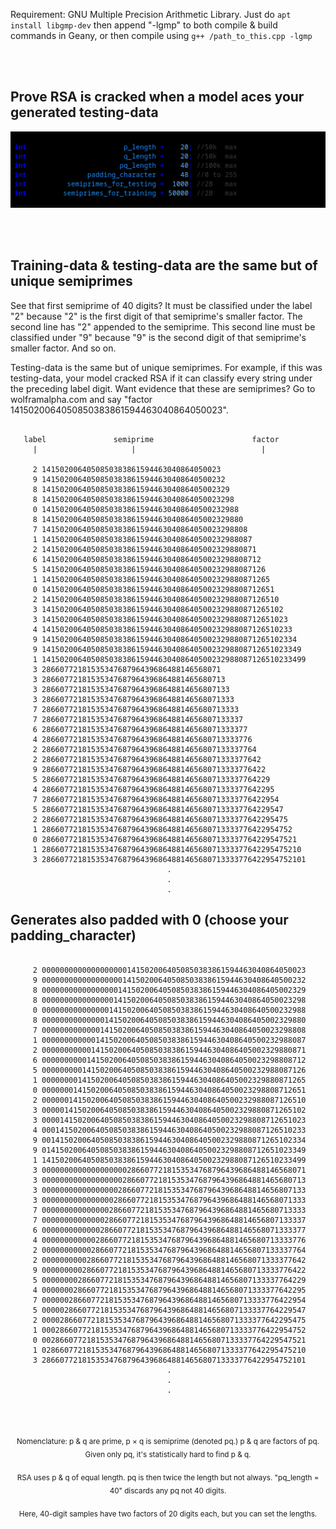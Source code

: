 Requirement: GNU Multiple Precision Arithmetic Library.
Just do ```apt install libgmp-dev``` then append "-lgmp" to both compile & build
commands in Geany, or then compile using ```g++ /path_to_this.cpp -lgmp```

<br>
<br>

## Prove RSA is cracked when a model aces your generated testing-data

<p align="center">
  <img src="https://raw.githubusercontent.com/compromise-evident/semiprime-training-data/main/Other/Configurable.png">
</p>

<br>
<br>

## Training-data & testing-data are the same but of unique semiprimes

See that first semiprime of 40 digits? It must be classified under the label "2"
because "2" is the first digit of that semiprime's smaller factor.
The second line has "2" appended to the semiprime. This second line must be
classified under "9" because "9" is the second digit of that semiprime's
smaller factor. And so on.

Testing-data is the same but of unique semiprimes. For example,
if this was testing-data, your model cracked RSA if it can classify
every string under the preceding label digit.
Want evidence that these are semiprimes?
Go to wolframalpha.com and say
"factor 1415020064050850383861594463040864050023".

```text

   label               semiprime                      factor
     |                     |                            |

     2 1415020064050850383861594463040864050023
     9 14150200640508503838615944630408640500232
     8 141502006405085038386159446304086405002329
     8 1415020064050850383861594463040864050023298
     0 14150200640508503838615944630408640500232988
     8 141502006405085038386159446304086405002329880
     7 1415020064050850383861594463040864050023298808
     1 14150200640508503838615944630408640500232988087
     2 141502006405085038386159446304086405002329880871
     6 1415020064050850383861594463040864050023298808712
     5 14150200640508503838615944630408640500232988087126
     1 141502006405085038386159446304086405002329880871265
     0 1415020064050850383861594463040864050023298808712651
     2 14150200640508503838615944630408640500232988087126510
     3 141502006405085038386159446304086405002329880871265102
     3 1415020064050850383861594463040864050023298808712651023
     4 14150200640508503838615944630408640500232988087126510233
     9 141502006405085038386159446304086405002329880871265102334
     9 1415020064050850383861594463040864050023298808712651023349
     1 14150200640508503838615944630408640500232988087126510233499
     3 2866077218153534768796439686488146568071
     3 28660772181535347687964396864881465680713
     3 286607721815353476879643968648814656807133
     3 2866077218153534768796439686488146568071333
     7 28660772181535347687964396864881465680713333
     7 286607721815353476879643968648814656807133337
     6 2866077218153534768796439686488146568071333377
     4 28660772181535347687964396864881465680713333776
     2 286607721815353476879643968648814656807133337764
     2 2866077218153534768796439686488146568071333377642
     9 28660772181535347687964396864881465680713333776422
     5 286607721815353476879643968648814656807133337764229
     4 2866077218153534768796439686488146568071333377642295
     7 28660772181535347687964396864881465680713333776422954
     5 286607721815353476879643968648814656807133337764229547
     2 2866077218153534768796439686488146568071333377642295475
     1 28660772181535347687964396864881465680713333776422954752
     0 286607721815353476879643968648814656807133337764229547521
     1 2866077218153534768796439686488146568071333377642295475210
     3 28660772181535347687964396864881465680713333776422954752101
                                   .
                                   .
                                   .

```

## Generates also padded with 0 (choose your padding_character)

```text

     2 00000000000000000001415020064050850383861594463040864050023
     9 00000000000000000014150200640508503838615944630408640500232
     8 00000000000000000141502006405085038386159446304086405002329
     8 00000000000000001415020064050850383861594463040864050023298
     0 00000000000000014150200640508503838615944630408640500232988
     8 00000000000000141502006405085038386159446304086405002329880
     7 00000000000001415020064050850383861594463040864050023298808
     1 00000000000014150200640508503838615944630408640500232988087
     2 00000000000141502006405085038386159446304086405002329880871
     6 00000000001415020064050850383861594463040864050023298808712
     5 00000000014150200640508503838615944630408640500232988087126
     1 00000000141502006405085038386159446304086405002329880871265
     0 00000001415020064050850383861594463040864050023298808712651
     2 00000014150200640508503838615944630408640500232988087126510
     3 00000141502006405085038386159446304086405002329880871265102
     3 00001415020064050850383861594463040864050023298808712651023
     4 00014150200640508503838615944630408640500232988087126510233
     9 00141502006405085038386159446304086405002329880871265102334
     9 01415020064050850383861594463040864050023298808712651023349
     1 14150200640508503838615944630408640500232988087126510233499
     3 00000000000000000002866077218153534768796439686488146568071
     3 00000000000000000028660772181535347687964396864881465680713
     3 00000000000000000286607721815353476879643968648814656807133
     3 00000000000000002866077218153534768796439686488146568071333
     7 00000000000000028660772181535347687964396864881465680713333
     7 00000000000000286607721815353476879643968648814656807133337
     6 00000000000002866077218153534768796439686488146568071333377
     4 00000000000028660772181535347687964396864881465680713333776
     2 00000000000286607721815353476879643968648814656807133337764
     2 00000000002866077218153534768796439686488146568071333377642
     9 00000000028660772181535347687964396864881465680713333776422
     5 00000000286607721815353476879643968648814656807133337764229
     4 00000002866077218153534768796439686488146568071333377642295
     7 00000028660772181535347687964396864881465680713333776422954
     5 00000286607721815353476879643968648814656807133337764229547
     2 00002866077218153534768796439686488146568071333377642295475
     1 00028660772181535347687964396864881465680713333776422954752
     0 00286607721815353476879643968648814656807133337764229547521
     1 02866077218153534768796439686488146568071333377642295475210
     3 28660772181535347687964396864881465680713333776422954752101
                                   .
                                   .
                                   .

```

<br>
<br>

<p align="center"><sub>Nomenclature: p & q are prime, p × q is semiprime (denoted pq.) p & q are factors of pq. Given only pq, it's statistically hard to find p & q.<sub/></p>
<p align="center"><sub>RSA uses p & q of equal length. pq is then twice the length but not always. "pq_length = 40" discards any pq not 40 digits.<sub/></p>
<p align="center"><sub>Here, 40-digit samples have two factors of 20 digits each, but you can set the lengths.<sub/></p>
